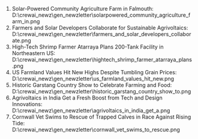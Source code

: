 1. Solar-Powered Community Agriculture Farm in Falmouth: D:\crewai_newz\gen_newzletter\solarpowered_community_agriculture_farm_in.png
2. Farmers and Solar Developers Collaborate for Sustainable Agrivoltaics: D:\crewai_newz\gen_newzletter\farmers_and_solar_developers_collaborate.png
3. High-Tech Shrimp Farmer Atarraya Plans 200-Tank Facility in Northeastern US: D:\crewai_newz\gen_newzletter\hightech_shrimp_farmer_atarraya_plans.png
4. US Farmland Values Hit New Highs Despite Tumbling Grain Prices: D:\crewai_newz\gen_newzletter\us_farmland_values_hit_new.png
5. Historic Garstang Country Show to Celebrate Farming and Food: D:\crewai_newz\gen_newzletter\historic_garstang_country_show_to.png
6. Agrivoltaics in India Get a Fresh Boost from Tech and Design Innovations: D:\crewai_newz\gen_newzletter\agrivoltaics_in_india_get_a.png
7. Cornwall Vet Swims to Rescue of Trapped Calves in Race Against Rising Tide: D:\crewai_newz\gen_newzletter\cornwall_vet_swims_to_rescue.png